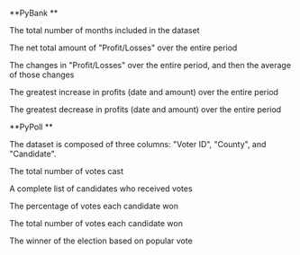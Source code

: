 **PyBank **

The total number of months included in the dataset

The net total amount of "Profit/Losses" over the entire period

The changes in "Profit/Losses" over the entire period, and then the average of those changes

The greatest increase in profits (date and amount) over the entire period

The greatest decrease in profits (date and amount) over the entire period

**PyPoll **

The dataset is composed of three columns: "Voter ID", "County", and "Candidate".

The total number of votes cast

A complete list of candidates who received votes

The percentage of votes each candidate won

The total number of votes each candidate won

The winner of the election based on popular vote


